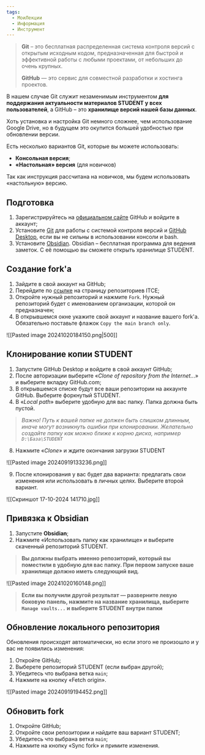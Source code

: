 ```yaml
---
tags:
  - МоиЛекции
  - Информация
  - Инструмент
---
```

> **Git** – это бесплатная распределенная система контроля версий с открытым исходным кодом, предназначенная для быстрой и эффективной работы с любыми проектами, от небольших до очень крупных.
> 
> **GitHub** — это сервис для совместной разработки и хостинга проектов.

В нашем случае Git служит незаменимым инструментом **для поддержания актуальности материалов STUDENT у всех пользователей**, а GitHub – это **хранилище версий нашей базы данных**.

Хоть установка и настройка Git немного сложнее, чем использование Google Drive, но в будущем это окупится большей удобностью при обновлении версии.

Есть несколько вариантов Git, которые вы можете использовать:

- **Консольная версия**;
- **«Настольная» версия** (для новичков)

Так как инструкция рассчитана на новичков, мы будем использовать «настольную» версию.

## Подготовка

1. Зарегистрируйтесь на [официальном сайте](https://github.com/) GitHub и войдите в аккаунт;
2. Установите [Git](https://git-scm.com/) для работы с системой контроля версий и [GitHub Desktop](https://desktop.github.com/download/), если вы не сильны в использовании консоли и bash.
3. Установите [Obsidian](https://obsidian.md/). Obsidian – бесплатная программа для ведения заметок. С её помощью вы сможете открыть хранилище STUDENT.

## Создание fork'а

1. Зайдите в свой аккаунт на GitHub;
2. Перейдите по [ссылке](https://github.com/orgs/IT-Student-Education-RU/repositories) на страницу репозиториев ITCE;
3. Откройте нужный репозиторий и нажмите `Fork`. Нужный репозиторий будет с именованием организации, которой он предназначен;
4. В открывшемся окне укажите свой аккаунт и название вашего fork'а. Обязательно поставьте флажок `Copy the main branch only`.

![[Pasted image 20241020184150.png|500]]
## Клонирование копии STUDENT

1. Запустите GitHub Desktop и войдите в свой аккаунт GitHub;
3. После авторизации выберите «*Clone of repository from the Internet..*.» и выберите вкладку GitHub.com;
4. В открывшемся списке будут все ваши репозитории на аккаунте GitHub. Выберите форкнутый STUDENT.
5. В «*Local path*» выберите удобную для вас папку. Папка должна быть пустой.

>*Важно! Путь к вашей папке не должен быть слишком длинным, иначе могут возникнуть ошибки при клонировании. Желательно создайте папку как можно ближе к корню диска, например `D:\База\STUDENT`* 

8. Нажмите «*Clone*» и ждите окончания загрузки STUDENT

![[Pasted image 20240919133236.png]]

9. После клонирования у вас будет два варианта: предлагать свои изменения или использовать в личных целях. Выберите второй вариант.

![[Скриншот 17-10-2024 141710.jpg]]
## Привязка к Obsidian

1. Запустите **Obsidian**;
2. Нажмите «Использовать папку как хранилище» и выберите скаченный репозиторий STUDENT. 

 >**Вы должны выбрать именно репозиторий, который вы поместили в удобную для вас папку. При первом запуске ваше хранилище должно иметь следующий вид**.

![[Pasted image 20241020160148.png]]

> **Если вы получили другой результат — разверните левую боковую панель, нажмите на название хранилища, выберите  `Manage vaults...` и выберите STUDENT внутри папки**

## Обновление локального репозитория

Обновления происходят автоматически, но если этого не произошло и у вас не появились изменения:

1. Откройте GitHub;
2. Выберете репозиторий STUDENT (если выбран другой);
3. Убедитесь что выбрана ветка `main`;
4. Нажмите на кнопку «Fetch origin».

![[Pasted image 20240919194452.png]]

## Обновить fork

1. Откройте GitHub;
2. Откройте свои репозитории и найдите ваш вариант STUDENT;
3. Убедитесь что выбрана ветка `main`;
4. Нажмите на кнопку «Sync fork» и примите изменения.